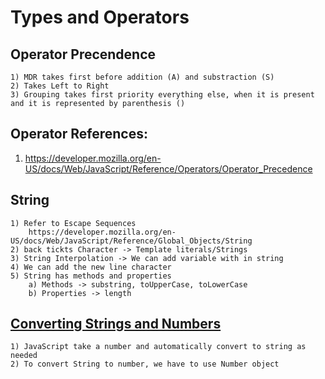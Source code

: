# Types and Operators

## Operator Precendence
    1) MDR takes first before addition (A) and substraction (S) 
    2) Takes Left to Right 
    3) Grouping takes first priority everything else, when it is present and it is represented by parenthesis ()

## Operator References:

1) https://developer.mozilla.org/en-US/docs/Web/JavaScript/Reference/Operators/Operator_Precedence

## String 
    1) Refer to Escape Sequences
        https://developer.mozilla.org/en-US/docs/Web/JavaScript/Reference/Global_Objects/String
    2) back tickts Character -> Template literals/Strings
    3) String Interpolation -> We can add variable with in string 
    4) We can add the new line character
    5) String has methods and properties 
        a) Methods -> substring, toUpperCase, toLowerCase
        b) Properties -> length 

## [Converting Strings and Numbers](././typesoperators.js)
    1) JavaScript take a number and automatically convert to string as needed 
    2) To convert String to number, we have to use Number object 
    
    


